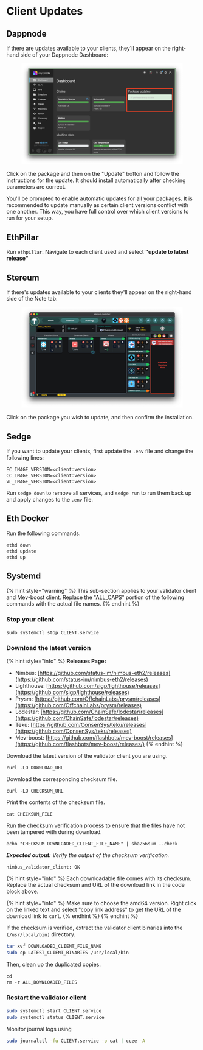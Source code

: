 # Client Updates

## Dappnode

If there are updates available to your clients, they'll appear on the right-hand side of your Dappnode Dashboard:

<figure><img src="../.gitbook/assets/image (1) (1).png" alt=""><figcaption></figcaption></figure>

Click on the package and then on the "Update" botton and follow the instructions for the update. It should install automatically after checking parameters are correct.

You'll be prompted to enable automatic updates for all your packages. It is recommended to update manually as certain client versions conflict with one another. This way, you have full control over which client versions to run for your setup.&#x20;

## EthPillar

Run `ethpillar`. Navigate to each client used and select **"update to latest release"**

## Stereum

If there's updates available to your clients they'll appear on the right-hand side of the Note tab:

<figure><img src="../.gitbook/assets/image copia.png" alt=""><figcaption></figcaption></figure>

Click on the package you wish to update, and then confirm the installation.

## Sedge

If you want to update your clients, first update the `.env` file and change the following lines:

```
EC_IMAGE_VERSION=<client:version>
CC_IMAGE_VERSION=<client:version>
VL_IMAGE_VERSION=<client:version>
```

Run `sedge down` to remove all services, and `sedge run` to run them back up and apply changes to the `.env` file.

## Eth Docker

Run the following commands.

```
ethd down
ethd update
ethd up
```

## Systemd

{% hint style="warning" %}
This sub-section applies to your validator client and Mev-boost client. Replace the "ALL\_CAPS" portion of the following commands with the actual file names.
{% endhint %}

### Stop your client

```
sudo systemctl stop CLIENT.service
```

### Download the latest version

{% hint style="info" %}
**Releases Page:**

* Nimbus: [https://github.com/status-im/nimbus-eth2/releases](https://github.com/status-im/nimbus-eth2/releases)
* Lighthouse: [https://github.com/sigp/lighthouse/releases](https://github.com/sigp/lighthouse/releases)
* Prysm: [https://github.com/OffchainLabs/prysm/releases](https://github.com/OffchainLabs/prysm/releases)
* Lodestar: [https://github.com/ChainSafe/lodestar/releases](https://github.com/ChainSafe/lodestar/releases)
* Teku: [https://github.com/ConsenSys/teku/releases](https://github.com/ConsenSys/teku/releases)
* Mev-boost: [https://github.com/flashbots/mev-boost/releases](https://github.com/flashbots/mev-boost/releases/)
{% endhint %}

Download the latest version of the validator client you are using.

```
curl -LO DOWNLOAD_URL
```

Download the corresponding checksum file.

```
curl -LO CHECKSUM_URL
```

Print the contents of the checksum file.

```
cat CHECKSUM_FILE 
```

Run the checksum verification process to ensure that the files have not been tampered with during download.

```
echo "CHECKSUM DOWNLOADED_CLIENT_FILE_NAME" | sha256sum --check
```

_**Expected output:** Verify the output of the checksum verification._

```
nimbus_validator_client: OK
```

{% hint style="info" %}
Each downloadable file comes with its checksum. Replace the actual checksum and URL of the download link in the code block above.

{% hint style="info" %}
Make sure to choose the amd64 version. Right click on the linked text and select "copy link address" to get the URL of the download link to `curl`.
{% endhint %}
{% endhint %}

If the checksum is verified, extract the validator client binaries into the `(/usr/local/bin)` directory.&#x20;

```bash
tar xvf DOWNLOADED_CLIENT_FILE_NAME
sudo cp LATEST_CLIENT_BINARIES /usr/local/bin
```

Then, clean up the duplicated copies.

```
cd
rm -r ALL_DOWNLOADED_FILES
```

### Restart the validator client

```bash
sudo systemctl start CLIENT.service
sudo systemctl status CLIENT.service
```

Monitor journal logs using

```bash
sudo journalctl -fu CLIENT.service -o cat | ccze -A
```
